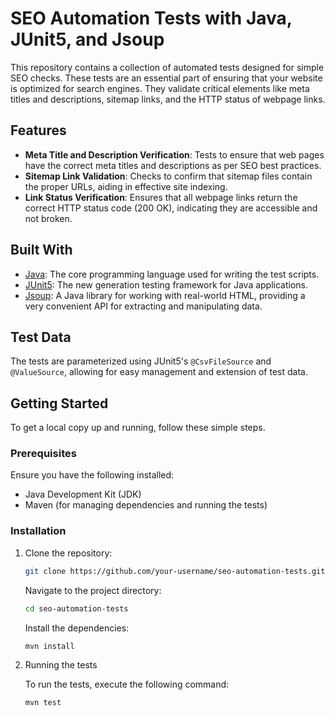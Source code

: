 # SEO Automation Tests with Java, JUnit5, and Jsoup

This repository contains a collection of automated tests designed for simple SEO checks. These tests are an essential part of ensuring that your website is optimized for search engines. They validate critical elements like meta titles and descriptions, sitemap links, and the HTTP status of webpage links.

## Features

- **Meta Title and Description Verification**: Tests to ensure that web pages have the correct meta titles and descriptions as per SEO best practices.
- **Sitemap Link Validation**: Checks to confirm that sitemap files contain the proper URLs, aiding in effective site indexing.
- **Link Status Verification**: Ensures that all webpage links return the correct HTTP status code (200 OK), indicating they are accessible and not broken.

## Built With

- [Java](https://java.com): The core programming language used for writing the test scripts.
- [JUnit5](https://junit.org/junit5/): The new generation testing framework for Java applications.
- [Jsoup](https://jsoup.org/): A Java library for working with real-world HTML, providing a very convenient API for extracting and manipulating data.

## Test Data

The tests are parameterized using JUnit5's `@CsvFileSource` and `@ValueSource`, allowing for easy management and extension of test data.

## Getting Started

To get a local copy up and running, follow these simple steps.

### Prerequisites

Ensure you have the following installed:
- Java Development Kit (JDK)
- Maven (for managing dependencies and running the tests)

### Installation

1. Clone the repository:
   ```sh
   git clone https://github.com/your-username/seo-automation-tests.git
    ```
    Navigate to the project directory:

    ```sh
    cd seo-automation-tests
    ```
    Install the dependencies:

    ```sh
    mvn install
    ```
2. Running the tests

    To run the tests, execute the following command:
    ```sh
    mvn test
    ```
   
